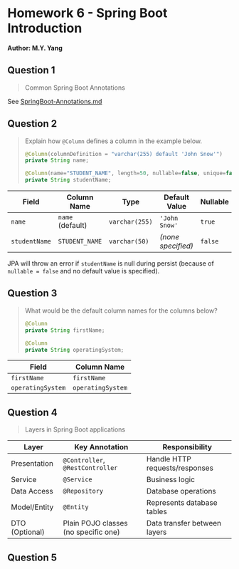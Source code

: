 # Homework 6 - Spring Boot Introduction
**Author: M.Y. Yang**

## Question 1
> Common Spring Boot Annotations

See [SpringBoot-Annotations.md](Spring-Boot-Annotations)

## Question 2
> Explain how `@Column` defines a column in the example below.
> ```java
> @Column(columnDefinition = "varchar(255) default 'John Snow'")
> private String name;
> 
> @Column(name="STUDENT_NAME", length=50, nullable=false, unique=false)
> private String studentName;
> ```

| Field         | Column Name      | Type           | Default Value      | Nullable | Unique  |
|---------------|------------------|----------------|--------------------|----------|---------|
| `name`        | `name` (default) | `varchar(255)` | `'John Snow'`      | `true`   | `false` |
| `studentName` | `STUDENT_NAME`   | `varchar(50)`  | *(none specified)* | `false`  | `false` |

JPA will throw an error if `studentName` is null during persist
(because of `nullable = false` and no default value is specified).

## Question 3
> What would be the default column names for the columns below?
> ```java
> @Column
> private String firstName;
> 
> @Column
> private String operatingSystem;
> ```

| Field             | Column Name       |
|-------------------|-------------------|
| `firstName`       | `firstName`       |
| `operatingSystem` | `operatingSystem` |


## Question 4
> Layers in Spring Boot applications

| Layer          | Key Annotation                       | Responsibility                 |
|----------------|--------------------------------------|--------------------------------|
| Presentation   | `@Controller`, `@RestController`     | Handle HTTP requests/responses |
| Service        | `@Service`                           | Business logic                 |
| Data Access    | `@Repository`                        | Database operations            |
| Model/Entity   | `@Entity`                            | Represents database tables     |
| DTO (Optional) | Plain POJO classes (no specific one) | Data transfer between layers   |


## Question 5
